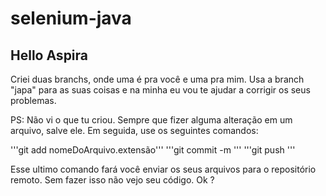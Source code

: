 # selenium-java

## Hello Aspira

Criei duas branchs, onde uma é pra você e uma pra mim. Usa a branch "japa" para as suas coisas e na minha eu vou te ajudar a corrigir os seus problemas.

PS: Não vi o que tu criou. Sempre que fizer alguma alteração em um arquivo, salve ele. Em seguida, use os seguintes comandos:

'''git add nomeDoArquivo.extensão''' 
'''git commit -m <Mensagem informando o que tu fez > '''
'''git push ''' 

Esse ultimo comando fará você enviar os seus arquivos para o repositório remoto. Sem fazer isso não vejo seu código. Ok ?
